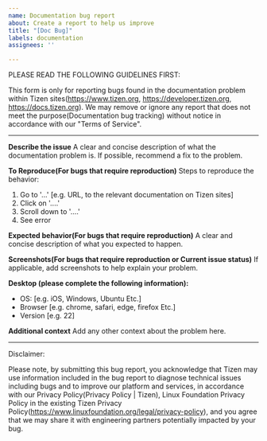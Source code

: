 ```yaml
---
name: Documentation bug report
about: Create a report to help us improve
title: "[Doc Bug]"
labels: documentation
assignees: ''

---
```


PLEASE READ THE FOLLOWING GUIDELINES FIRST:

This form is only for reporting bugs found in the documentation problem within Tizen sites(https://www.tizen.org, https://developer.tizen.org, https://docs.tizen.org). We may remove or ignore any report that does not meet the purpose(Documentation bug tracking) without notice in accordance with our "Terms of Service".



-------------------------------------------------------------------------------------------

**Describe the issue**
A clear and concise description of what the documentation problem is. If possible, recommend a fix to the problem.

**To Reproduce(For bugs that require reproduction)**
Steps to reproduce the behavior:
1. Go to '...' [e.g. URL, to the relevant documentation on Tizen sites]
2. Click on '....'
3. Scroll down to '....'
4. See error

**Expected behavior(For bugs that require reproduction)**
A clear and concise description of what you expected to happen.

**Screenshots(For bugs that require reproduction or Current issue status)**
If applicable, add screenshots to help explain your problem.

**Desktop (please complete the following information):**
 - OS: [e.g. iOS, Windows, Ubuntu Etc.]
 - Browser [e.g. chrome, safari, edge, firefox Etc.]
 - Version [e.g. 22]


**Additional context**
Add any other context about the problem here.



-------------------------------------------------------------------------------------------

Disclaimer:

Please note, by submitting this bug report, you acknowledge that Tizen may use information included in the bug report to diagnose technical issues including bugs and to improve our platform and services, in accordance with our Privacy Policy(Privacy Policy | Tizen), Linux Foundation Privacy Policy in the existing Tizen Privacy Policy(https://www.linuxfoundation.org/legal/privacy-policy), and you agree that we may share it with engineering partners potentially impacted by your bug.
